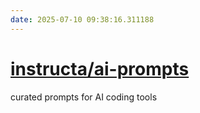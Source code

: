 ```yaml
---
date: 2025-07-10 09:38:16.311188
---
```


# [instructa/ai-prompts](https://github.com/instructa/ai-prompts)

curated prompts for AI coding tools